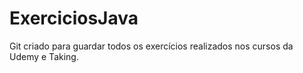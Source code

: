 # ExerciciosJava
Git criado para guardar todos os exercícios realizados nos cursos da Udemy e Taking.

